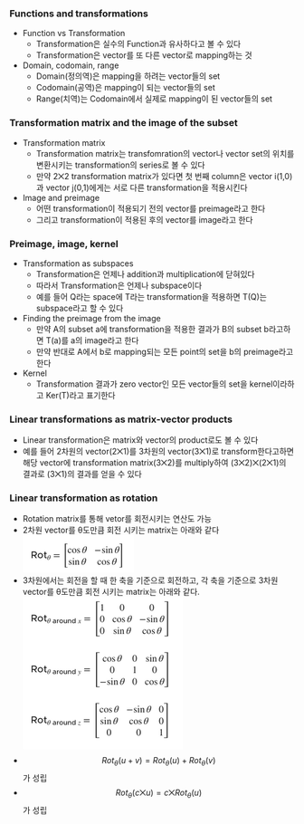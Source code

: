 ### Functions and transformations
- Function vs Transformation
  - Transformation은 실수의 Function과 유사하다고 볼 수 있다
  - Transformation은 vector를 또 다른 vector로 mapping하는 것
- Domain, codomain, range
  - Domain(정의역)은 mapping을 하려는 vector들의 set
  - Codomain(공역)은 mapping이 되는 vector들의 set
  - Range(치역)는 Codomain에서 실제로 mapping이 된 vector들의 set

### Transformation matrix and the image of the subset
- Transformation matrix
  - Transformation matrix는 transfomration의 vector나 vector set의 위치를 변환시키는 transformation의 series로 볼 수 있다
  - 만약 2⨉2 transformation matrix가 있다면 첫 번째 column은 vector i(1,0)과 vector j(0,1)에게는 서로 다른 transformation을 적용시킨다
- Image and preimage
  - 어떤 transformation이 적용되기 전의 vector를 preimage라고 한다
  - 그리고 transformation이 적용된 후의 vector를 image라고 한다

### Preimage, image, kernel
- Transformation as subspaces
  - Transformation은 언제나 addition과 multiplication에 닫혀있다
  - 따라서 Transformation은 언제나 subspace이다
  - 예를 들어 Q라는 space에 T라는 transformation을 적용하면 T(Q)는 subspace라고 할 수 있다
- Finding the preimage from the image
  - 만약 A의 subset a에 transformation을 적용한 결과가 B의 subset b라고하면 T(a)를 a의 image라고 한다
  - 만약 반대로 A에서 b로 mapping되는 모든 point의 set을 b의 preimage라고 한다
- Kernel
  - Transformation 결과가 zero vector인 모든 vector들의 set을 kernel이라하고 Ker(T)라고 표기한다

### Linear transformations as matrix-vector products
- Linear transformation은 matrix와 vector의 product로도 볼 수 있다
- 예를 들어 2차원의 vector(2⨉1)를 3차원의 vector(3⨉1)로 transform한다고하면 해당 vector에 transformation matrix(3⨉2)를 multiply하여 (3⨉2)⨉(2⨉1)의 결과로 (3⨉1)의 결과를 얻을 수 있다

### Linear transformation as rotation
- Rotation matrix를 통해 vetor를 회전시키는 연산도 가능
- 2차원 vector를 θ도만큼 회전 시키는 matrix는 아래와 같다
![alt text](./images/Transformations-Linear%20transformation%20as%20rotation%201.png)
- 3차원에서는 회전을 할 때 한 축을 기준으로 회전하고, 각 축을 기준으로 3차원 vector를 θ도만큼 회전 시키는 matrix는 아래와 같다. 
![alt text](./images/Transformations-Linear%20transformation%20as%20rotation%202.png)
- $$Rot_θ(u+v) = Rot_θ(u)+Rot_θ(v)$$가 성립
- $$Rot_θ(c⨉u) = c⨉Rot_θ(u)$$가 성립 